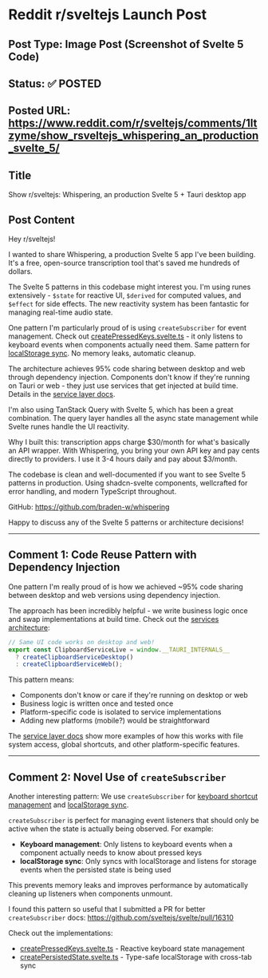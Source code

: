 # Reddit r/sveltejs Launch Post

## Post Type: **Image Post (Screenshot of Svelte 5 Code)**

## Status: ✅ POSTED

## Posted URL: https://www.reddit.com/r/sveltejs/comments/1ltzyme/show_rsveltejs_whispering_an_production_svelte_5/

## Title

Show r/sveltejs: Whispering, an production Svelte 5 + Tauri desktop app

## Post Content


Hey r/sveltejs!

I wanted to share Whispering, a production Svelte 5 app I've been building. It's a free, open-source transcription tool that's saved me hundreds of dollars.

The Svelte 5 patterns in this codebase might interest you. I'm using runes extensively - `$state` for reactive UI, `$derived` for computed values, and `$effect` for side effects. The new reactivity system has been fantastic for managing real-time audio state.

One pattern I'm particularly proud of is using `createSubscriber` for event management. Check out [createPressedKeys.svelte.ts](https://github.com/braden-w/whispering/blob/main/apps/app/src/lib/utils/createPressedKeys.svelte.ts) - it only listens to keyboard events when components actually need them. Same pattern for [localStorage sync](https://github.com/braden-w/whispering/blob/main/apps/app/src/lib/utils/createPersistedState.svelte.ts). No memory leaks, automatic cleanup.

The architecture achieves 95% code sharing between desktop and web through dependency injection. Components don't know if they're running on Tauri or web - they just use services that get injected at build time. Details in the [service layer docs](https://github.com/braden-w/whispering/tree/main/apps/app/src/lib/services#readme).

I'm also using TanStack Query with Svelte 5, which has been a great combination. The query layer handles all the async state management while Svelte runes handle the UI reactivity.

Why I built this: transcription apps charge $30/month for what's basically an API wrapper. With Whispering, you bring your own API key and pay cents directly to providers. I use it 3-4 hours daily and pay about $3/month.

The codebase is clean and well-documented if you want to see Svelte 5 patterns in production. Using shadcn-svelte components, wellcrafted for error handling, and modern TypeScript throughout.

GitHub: https://github.com/braden-w/whispering

Happy to discuss any of the Svelte 5 patterns or architecture decisions!

---

## Comment 1: Code Reuse Pattern with Dependency Injection

One pattern I'm really proud of is how we achieved ~95% code sharing between desktop and web versions using dependency injection.

The approach has been incredibly helpful - we write business logic once and swap implementations at build time. Check out the [services architecture](https://github.com/braden-w/whispering/tree/main/apps/app/src/lib/services#readme):

```typescript
// Same UI code works on desktop and web!
export const ClipboardServiceLive = window.__TAURI_INTERNALS__
  ? createClipboardServiceDesktop() 
  : createClipboardServiceWeb();
```

This pattern means:
- Components don't know or care if they're running on desktop or web
- Business logic is written once and tested once
- Platform-specific code is isolated to service implementations
- Adding new platforms (mobile?) would be straightforward

The [service layer docs](https://github.com/braden-w/whispering/tree/main/apps/app/src/lib/services#readme) show more examples of how this works with file system access, global shortcuts, and other platform-specific features.

---

## Comment 2: Novel Use of `createSubscriber` 

Another interesting pattern: We use `createSubscriber` for [keyboard shortcut management](https://github.com/braden-w/whispering/blob/main/apps/app/src/lib/utils/createPressedKeys.svelte.ts) and [localStorage sync](https://github.com/braden-w/whispering/blob/main/apps/app/src/lib/utils/createPersistedState.svelte.ts).

`createSubscriber` is perfect for managing event listeners that should only be active when the state is actually being observed. For example:

- **Keyboard management**: Only listens to keyboard events when a component actually needs to know about pressed keys
- **localStorage sync**: Only syncs with localStorage and listens for storage events when the persisted state is being used

This prevents memory leaks and improves performance by automatically cleaning up listeners when components unmount.

I found this pattern so useful that I submitted a PR for better `createSubscriber` docs: https://github.com/sveltejs/svelte/pull/16310

Check out the implementations:
- [createPressedKeys.svelte.ts](https://github.com/braden-w/whispering/blob/main/apps/app/src/lib/utils/createPressedKeys.svelte.ts) - Reactive keyboard state management
- [createPersistedState.svelte.ts](https://github.com/braden-w/whispering/blob/main/apps/app/src/lib/utils/createPersistedState.svelte.ts) - Type-safe localStorage with cross-tab sync